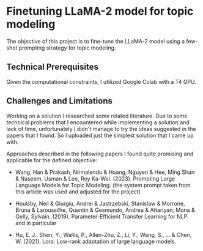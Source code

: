 # Finetuning LLaMA-2 model for topic modeling

The objective of this project is to fine-tune the LLaMA-2 model using a few-shot prompting strategy for topic modeling. 

## Technical Prerequisites

Given the computational constraints, I utilized Google Colab with a T4 GPU.

## Challenges and Limitations

Working on a solution I researched some related literature. Due to some technical problems that I encountered while implementing a solution and lack of time, unfortunately I didn't manage to try the ideas suggested in the papers that I found. So I uploaded just the simplest solution that I came up with. 

Approaches described in the following papers I found quite promising and applicable for the defined objective:

- Wang, Han & Prakash, Nirmalendu & Hoang, Nguyen & Hee, Ming Shan & Naseem, Usman & Lee, Roy Ka-Wei. (2023). Prompting Large Language Models for Topic Modeling. (the system prompt taken from this article was used and adjusted for the project)
  
- Houlsby, Neil & Giurgiu, Andrei & Jastrzebski, Stanislaw & Morrone, Bruna & Laroussilhe, Quentin & Gesmundo, Andrea & Attariyan, Mona & Gelly, Sylvain. (2019). Parameter-Efficient Transfer Learning for NLP.
and in particular
- Hu, E. J., Shen, Y., Wallis, P., Allen-Zhu, Z., Li, Y., Wang, S., ... & Chen, W. (2021). Lora: Low-rank adaptation of large language models.

